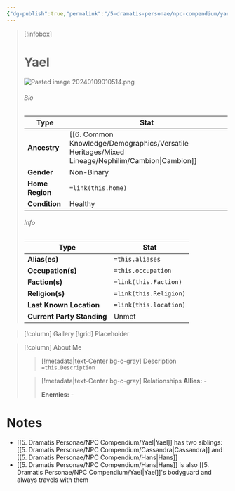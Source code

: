 ```yaml
---
{"dg-publish":true,"permalink":"/5-dramatis-personae/npc-compendium/yael/","noteIcon":""}
---
```



> [!infobox]
> # Yael
> ![Pasted image 20240109010514.png](/img/user/x.%20Assets/Attachments/Pasted%20image%2020240109010514.png)
> ###### Bio
> Type |  Stat |
> ---|---|
> **Ancestry** | [[6. Common Knowledge/Demographics/Versatile Heritages/Mixed Lineage/Nephilim/Cambion\|Cambion]] |
> **Gender** | Non-Binary |
> **Home Region** | `=link(this.home)` |
> **Condition** | Healthy |
> ###### Info
> Type |  Stat |
> ---|---|
> **Alias(es)** | `=this.aliases` |
> **Occupation(s)** | `=this.occupation` |
> **Faction(s)** | `=link(this.Faction)` |
> **Religion(s)** | `=link(this.Religion)` |
> **Last Known Location** | `=link(this.location)` |
> **Current Party Standing** | Unmet |

> [!column] Gallery 
> [!grid] 
> Placeholder

> [!column] About Me
>> [!metadata|text-Center bg-c-gray] Description
>> `=this.Description`
>
>> [!metadata|text-Center bg-c-gray] Relationships
>> **Allies:** -
>>
>> **Enemies:** -

# Notes

- [[5. Dramatis Personae/NPC Compendium/Yael\|Yael]] has two siblings: [[5. Dramatis Personae/NPC Compendium/Cassandra\|Cassandra]] and [[5. Dramatis Personae/NPC Compendium/Hans\|Hans]] 
- [[5. Dramatis Personae/NPC Compendium/Hans\|Hans]] is also [[5. Dramatis Personae/NPC Compendium/Yael\|Yael]]'s bodyguard and always travels with them   

